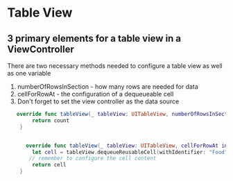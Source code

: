 # Table View

## 3 primary elements for a table view in a ViewController
There are two necessary methods needed to configure a table view as well as one variable
1. numberOfRowsInSection - how many rows are needed for data
2. cellForRowAt - the configuration of a dequeueable cell
3. Don't forget to set the view controller as the data source 

``` Swift
   override func tableView(_ tableView: UITableView, numberOfRowsInSection section: Int) -> Int {
        return count
    }


      override func tableView(_ tableView: UITableView, cellForRowAt indexPath: IndexPath) -> UITableViewCell {
        let cell = tableView.dequeueReusableCell(withIdentifier: "Food", for: indexPath)
       // remember to configure the cell content        
        return cell
    }
    
